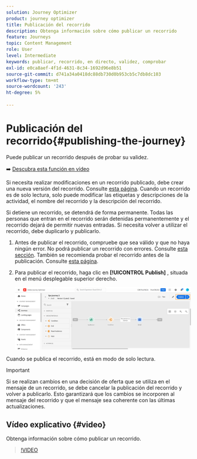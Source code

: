 ```yaml
---
solution: Journey Optimizer
product: journey optimizer
title: Publicación del recorrido
description: Obtenga información sobre cómo publicar un recorrido
feature: Journeys
topic: Content Management
role: User
level: Intermediate
keywords: publicar, recorrido, en directo, validez, comprobar
exl-id: e0ca8aef-4f1d-4631-8c34-1692d96e8b51
source-git-commit: d741a34a0418dc88db730d0b953cb5c7db8dc103
workflow-type: tm+mt
source-wordcount: '243'
ht-degree: 5%

---
```


# Publicación del recorrido{#publishing-the-journey}

Puede publicar un recorrido después de probar su validez.

➡️ [Descubra esta función en vídeo](#video)

Si necesita realizar modificaciones en un recorrido publicado, debe crear una nueva versión del recorrido. Consulte [esta página](../building-journeys/journey.md). Cuando un recorrido es de solo lectura, solo puede modificar las etiquetas y descripciones de la actividad, el nombre del recorrido y la descripción del recorrido.

Si detiene un recorrido, se detendrá de forma permanente. Todas las personas que entran en el recorrido serán detenidas permanentemente y el recorrido dejará de permitir nuevas entradas. Si necesita volver a utilizar el recorrido, debe duplicarlo y publicarlo.

1. Antes de publicar el recorrido, compruebe que sea válido y que no haya ningún error. No podrá publicar un recorrido con errores. Consulte [esta sección](../building-journeys/troubleshooting.md#checking-for-errors-before-testing). También se recomienda probar el recorrido antes de la publicación. Consulte [esta página](../building-journeys/testing-the-journey.md).
1. Para publicar el recorrido, haga clic en **[!UICONTROL Publish]** , situada en el menú desplegable superior derecho.

   ![](assets/journeyuc1_18.png)

Cuando se publica el recorrido, está en modo de solo lectura.

>[!IMPORTANT]
>
>Si se realizan cambios en una decisión de oferta que se utiliza en el mensaje de un recorrido, se debe cancelar la publicación del recorrido y volver a publicarlo.  Esto garantizará que los cambios se incorporen al mensaje del recorrido y que el mensaje sea coherente con las últimas actualizaciones.

## Vídeo explicativo {#video}

Obtenga información sobre cómo publicar un recorrido.

>[!VIDEO](https://video.tv.adobe.com/v/3424998?quality=12)